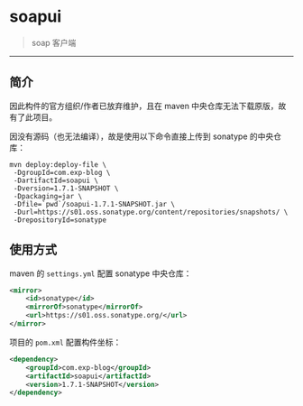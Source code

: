 # soapui

> soap 客户端

------





## 简介

因此构件的官方组织/作者已放弃维护，且在 maven 中央仓库无法下载原版，故有了此项目。

因没有源码（也无法编译），故是使用以下命令直接上传到 sonatype 的中央仓库：

```shell
mvn deploy:deploy-file \
 -DgroupId=com.exp-blog \
 -DartifactId=soapui \
 -Dversion=1.7.1-SNAPSHOT \
 -Dpackaging=jar \
 -Dfile=`pwd`/soapui-1.7.1-SNAPSHOT.jar \
 -Durl=https://s01.oss.sonatype.org/content/repositories/snapshots/ \
 -DrepositoryId=sonatype
```


## 使用方式

maven 的 `settings.yml` 配置 sonatype 中央仓库：

```xml
<mirror>
    <id>sonatype</id>
    <mirrorOf>sonatype</mirrorOf>
    <url>https://s01.oss.sonatype.org/</url>
</mirror>
```

项目的 `pom.xml` 配置构件坐标：

```xml
<dependency>
    <groupId>com.exp-blog</groupId>
    <artifactId>soapui</artifactId>
    <version>1.7.1-SNAPSHOT</version>
</dependency>
```
